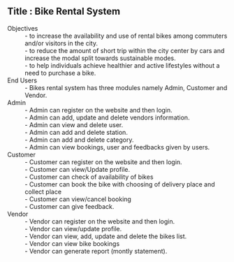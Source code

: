<h2> Title :  Bike Rental System </h2>

<dl>
<dt>Objectives  </dt>
<dd>- to increase the availability and use of rental bikes among commuters and/or visitors in the city.</dd>   
<dd>- to reduce the amount of short trip within the city center by cars and increase the modal split towards sustainable modes.  </dd> 
<dd>- to help individuals achieve healthier and active lifestyles without a need to purchase a bike. </dd>

<dt>End Users </dt>
<dd>- Bikes rental system has three modules namely Admin, Customer and Vendor.  </dd>

<dt>Admin </dt>
<dd>- Admin can register on the website and then login. </dd>
<dd>- Admin can add, update and delete vendors information.   </dd>
<dd>- Admin can view and delete user. </dd>
<dd>- Admin can add and delete station. </dd>
<dd>- Admin can add and delete category. </dd>
<dd>- Admin can view bookings, user and feedbacks given by users. </dd>

<dt>Customer </dt>
<dd>- Customer can register on the website and then login. </dd>
<dd>- Customer can view/Update profile. </dd>
<dd>- Customer can check of availability of bikes    </dd>
<dd>- Customer can book the bike with choosing of delivery place and collect place   </dd>
<dd>- Customer can view/cancel booking   </dd>
<dd>- Customer can give feedback.  </dd>

<dt>Vendor </dt>
<dd>- Vendor can register on the website and then login. </dd>
<dd>- Vendor can view/update profile. </dd>
<dd>- Vendor can view, add, update and delete the bikes list. </dd>
<dd>- Vendor can view bike bookings  </dd>
<dd>- Vendor can generate report (montly statement). </dd>

</dl>